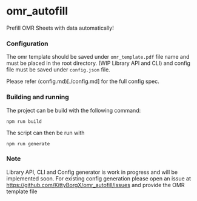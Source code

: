 # omr_autofill 

Prefill OMR Sheets with data automatically!

### Configuration

The omr template should be saved under `omr_template.pdf` file name and must be placed in the root directory. (WIP Library API and CLI) and config file must be saved under `config.json` file. 

Please refer (config.md)[./config.md] for the full config spec. 

### Building and running 

The project can be build with the following command: 

```
npm run build
```

The script can then be run with 

```
npm run generate
```

### Note

Library API, CLI and Config generator  is work in progress and will be implemented soon. 
For existing config generation please open an issue at https://github.com/KittyBorgX/omr_autofill/issues and provide the OMR template file 